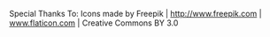 Special Thanks To:
Icons made by Freepik | http://www.freepik.com | www.flaticon.com | Creative Commons BY 3.0